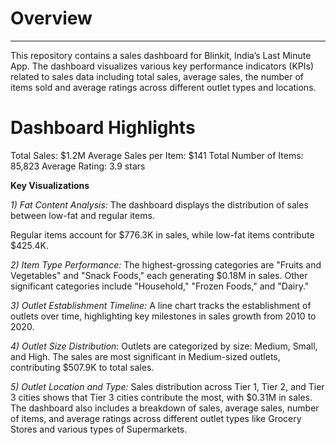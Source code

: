 # **Overview**
-----------------------------------------------------------------------------------------------------------------------------------------------------------------------------------------------------------------------------
This repository contains a sales dashboard for Blinkit, India’s Last Minute App. The dashboard visualizes various key performance indicators (KPIs) related to sales data including total sales, average sales, the number of items sold and average ratings across different outlet types and locations.

# **Dashboard Highlights**
Total Sales: $1.2M
Average Sales per Item: $141
Total Number of Items: 85,823
Average Rating: 3.9 stars

**Key Visualizations**

_1) Fat Content Analysis:_
The dashboard displays the distribution of sales between low-fat and regular items.

Regular items account for $776.3K in sales, while low-fat items contribute $425.4K.

_2) Item Type Performance:_
The highest-grossing categories are "Fruits and Vegetables" and "Snack Foods," each generating $0.18M in sales.
Other significant categories include "Household," "Frozen Foods," and "Dairy."

_3) Outlet Establishment Timeline:_
A line chart tracks the establishment of outlets over time, highlighting key milestones in sales growth from 2010 to 2020.

_4) Outlet Size Distribution:_
Outlets are categorized by size: Medium, Small, and High.
The sales are most significant in Medium-sized outlets, contributing $507.9K to total sales.

_5) Outlet Location and Type:_
Sales distribution across Tier 1, Tier 2, and Tier 3 cities shows that Tier 3 cities contribute the most, with $0.31M in sales.
The dashboard also includes a breakdown of sales, average sales, number of items, and average ratings across different outlet types like Grocery Stores and various types of Supermarkets.
